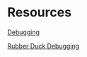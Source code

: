 # Resources

[Debugging](https://en.wikipedia.org/wiki/Debugging)

[Rubber Duck Debugging](https://www.thoughtfulcode.com/rubber-duck-debugging-psychology/)
